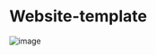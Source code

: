 # Website-template
![image](https://user-images.githubusercontent.com/114202252/222900663-0cc3ede8-fa8b-40ec-ba37-a2b6626950a5.png)
